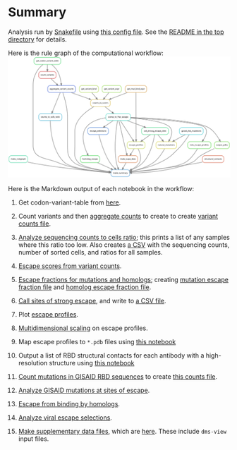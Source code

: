 # Summary

Analysis run by [Snakefile](../../Snakefile)
using [this config file](../../config.yaml).
See the [README in the top directory](../../README.md)
for details.

Here is the rule graph of the computational workflow:
![rulegraph.svg](rulegraph.svg)

Here is the Markdown output of each notebook in the workflow:

1. Get codon-variant-table from [here](https://media.githubusercontent.com/media/jbloomlab/SARS-CoV-2-RBD_DMS/master/results/variants/codon_variant_table.csv).

2. Count variants and then
   [aggregate counts](aggregate_variant_counts.md) to create
   to create [variant counts file](../counts/variant_counts.csv).

3. [Analyze sequencing counts to cells ratio](counts_to_cells_ratio.md);
   this prints a list of any samples where this ratio too low. Also
   creates [a CSV](../counts/counts_to_cells.csv) with the
   sequencing counts, number of sorted cells, and ratios for
   all samples.

4. [Escape scores from variant counts](counts_to_scores.md).

5. [Escape fractions for mutations and homologs](scores_to_frac_escape.md);
   creating [mutation escape fraction file](../escape_scores/escape_fracs.csv)
   and [homolog escape fraction file](../escape_scores/escape_fracs_homologs.csv).

6. [Call sites of strong escape](call_strong_escape_sites.md),
   and write to [a CSV file](../escape_profiles/strong_escape_sites.csv).

7. Plot [escape profiles](escape_profiles.md).

9. [Multidimensional scaling](mds_escape_profiles.md) on escape profiles.

10. Map escape profiles to ``*.pdb`` files using [this notebook](output_pdbs.md)

11. Output a list of RBD structural contacts for each antibody with a high-resolution structure using [this notebook](annotate_structural_contacts.md)

12. [Count mutations in GISAID RBD sequences](gisaid_rbd_mutations.md)
    to create [this counts file](../GISAID_mutations/mutation_counts.csv).

13. [Analyze GISAID mutations at sites of escape](natural_mutations.md).

14. [Escape from binding by homologs](homolog_escape.md).

15. [Analyze viral escape selections](escape_selections.md).

16. [Make supplementary data files](make_supp_data.md),
    which are [here](../supp_data). These include
    `dms-view` input files.
